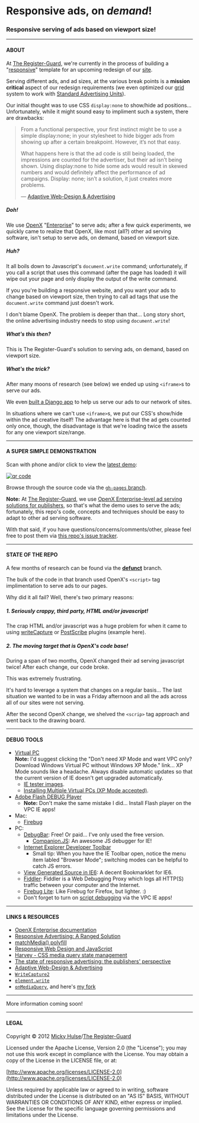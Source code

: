 # Responsive ads, on _demand_!

### Responsive serving of ads based on viewport size!

---

#### ABOUT

At [The Register-Guard](http://www.registerguard.com), we're currently in the process of building a "[responsive](http://en.wikipedia.org/wiki/Responsive_Web_Design)" template for an upcoming redesign of our [site](http://www.registerguard.com).

Serving different ads, and ad sizes, at the various break points is a **mission critical** aspect of our redesign requirements (we even optimized our [grid](https://github.com/registerguard/newsstand) system to work with [Standard Advertising Units](http://www.iab.net/ad_unit)). 

Our initial thought was to use CSS `display:none` to show/hide ad positions… Unfortunately, while it might sound easy to impliment such a system, there are drawbacks:

> From a functional perspective, your first instinct might be to use a simple display:none; in your stylesheet to hide bigger ads from showing up after a certain breakpoint. However, it’s not that easy.  
>   
> What happens here is that the ad code is still being loaded, the impressions are counted for the advertiser, but their ad isn’t being shown. Using display:none to hide some ads would result in skewed numbers and would definitely affect the performance of ad campaigns. Display: none; isn’t a solution, it just creates more problems.  
>   
> &mdash; [Adaptive Web-Design & Advertising](http://blog.buysellads.com/2012/01/adaptive-web-design-advertising/)

##### Doh!
 
We use [OpenX](http://www.openx.com) "[Enterprise](http://openx.com/support/log-in)" to serve ads; after a few quick experiments, we quickly came to realize that OpenX, like most (all?) other ad serving software, isn't setup to serve ads, on demand, based on viewport size.

##### Huh?

It all boils down to Javascript's `document.write` command; unfortunately, if you call a script that uses this command (after the page has loaded) it will wipe out your page and only display the output of the write command.

If you you're building a responsive website, and you want your ads to change based on viewport size, then trying to call ad tags that use the `document.write` command just doesn't work.

I don't blame OpenX. The problem is deeper than that… Long story short, the online advertising industry needs to stop using `document.write`!

##### What's this then?

This is The Register-Guard's solution to serving ads, on demand, based on viewport size.

##### What's the trick?

After many moons of research (see below) we ended up using `<iframe>`s to serve our ads.

We even [built a Django app](https://github.com/registerguard/django-ad-manager) to help us serve our ads to our network of sites.

In situations where we can't use `<iframe>`s, we put our CSS's show/hide within the ad creative itself! The advantage here is that the ad gets counted only once, though, the disadvantage is that we're loading twice the assets for any one viewport size/range.

---

#### A SUPER SIMPLE DEMONSTRATION

Scan with phone and/or click to view the [latest demo](http://registerguard.github.com/ads-on-demand/demo/):

[![qr code](http://chart.apis.google.com/chart?cht=qr&chl=https://github.com/registerguard/ads-on-demand&chs=240x240)](http://registerguard.github.com/ads-on-demand/demo/)

Browse through the source code via the [`gh-pages` branch](https://github.com/registerguard/ads-on-demand/tree/gh-pages/master/).

**Note:** At [The Register-Guard](http://www.registerguard.com), we use [OpenX Enterprise-level ad serving solutions for publishers](http://www.openx.com/publisher/enterprise-ad-server), so that's what the demo uses to serve the ads; fortunately, this repo's code, concepts and techniques should be easy to adapt to other ad serving software.

With that said, if you have questions/concerns/comments/other, please feel free to post them via [this repo's issue tracker](https://github.com/registerguard/ads-on-demand/issues).

---

#### STATE OF THE REPO

A few months of research can be found via the [**defunct**](https://github.com/registerguard/ads-on-demand/tree/defunct) branch.

The bulk of the code in that branch used OpenX's `<script>` tag implimentation to serve ads to our pages.

Why did it all fail? Well, there's two primary reasons:

##### 1. Seriously crappy, third party, HTML and/or javascript!

The crap HTML and/or javascript was a huge problem for when it came to using [writeCapture](https://github.com/iamnoah/writeCapture) or [PostScribe](https://github.com/krux/postscribe/) plugins (example here).

##### 2. The moving target that is OpenX's code base!

During a span of two months, OpenX changed their ad serving javascript twice! After each change, our code broke.

This was extremely frustrating.

It's hard to leverage a system that changes on a regular basis… The last situation we wanted to be in was a Friday afternoon and all the ads across all of our sites were not serving.

After the second OpenX change, we shelved the `<scrip>` tag approach and went back to the drawing board.

---

#### DEBUG TOOLS

* [Virtual PC](http://www.microsoft.com/windows/virtual-pc/download.aspx)  
**Note:** I'd suggest clicking the "Don't need XP Mode and want VPC only? Download Windows Virtual PC without Windows XP Mode." link... XP Mode sounds like a headache. Always disable automatic updates so that the current version of IE doesn't get upgraded automatically.
    * [IE tester images](http://www.microsoft.com/en-us/download/details.aspx?id=11575).
    * [Installing Multiple Virtual PCs (XP Mode accepted)](http://ie.microsoft.com/testdrive/ieblog/2011/Feb/04_TestingMultipleVersionsofIEonOnePC_2.htm).
* [Adobe Flash DEBUG Player](http://www.adobe.com/support/flashplayer/downloads.html)
    * **Note:** Don't make the same mistake I did... Install Flash player on the VPC IE apps!
* Mac:
    * [Firebug](https://getfirebug.com/)
* PC:
    * [DebugBar](http://www.debugbar.com/): Free! Or paid... I've only used the free version.
        * [Companion.JS](http://www.my-debugbar.com/wiki/CompanionJS/HomePage): An awesome JS debugger for IE!
    * [Internet Explorer Developer Toolbar](http://www.microsoft.com/en-us/download/details.aspx?id=18359)
        * Small tip: When you have the IE Toolbar open, notice the menu item labled "Browser Mode"; switching modes can be helpful to catch JS errors.
    * [View Generated Source in IE6](http://wendt.se/blog/2011/07/25/view-generated-source-in-ie6/): A decent Bookmarklet for IE6.
    * [Fiddler](http://www.fiddler2.com/fiddler2/): Fiddler is a Web Debugging Proxy which logs all HTTP(S) traffic between your computer and the Internet.
    * [Firebug Lite](https://getfirebug.com/firebuglite/): Like Firebug for Firefox, but lighter. :)
    * Don't forget to turn on [script debugging](http://blogs.msdn.com/b/ie/archive/2004/10/26/247912.aspx) via the VPC IE apps!

---

#### LINKS & RESOURCES

* [OpenX Enterprise documentation](http://www.openx.com/docs/openx_help_center/)
* [Responsive Advertising: A Ranged Solution](http://artequalswork.com/posts/responsive-ads.php)
* [matchMedia() polyfill](https://github.com/paulirish/matchMedia.js/)
* [Responsive Web Design and JavaScript](http://seesparkbox.com/foundry/responsive_web_design_and_javascript)
* [Harvey - CSS media query state management](http://harvesthq.github.com/harvey/)
* [The state of responsive advertising: the publishers' perspective](http://www.netmagazine.com/features/state-responsive-advertising-publishers-perspective)
* [Adaptive Web-Design & Advertising](http://blog.buysellads.com/2012/01/adaptive-web-design-advertising/)
* [`WriteCapture2`](https://github.com/iamnoah/writeCapture/tree/writeCapture2)
* [`element.write`](https://github.com/iamnoah/element.write)
* [`onMediaQuery`](https://github.com/JoshBarr/js-media-queries), and here's [my fork](https://github.com/registerguard/js-media-queries)

---

More information coming soon!

---

#### LEGAL

Copyright © 2012 [Micky Hulse](http://hulse.me)/[The Register-Guard](http://www.registerguard.com)

Licensed under the Apache License, Version 2.0 (the "License"); you may not use this work except in compliance with the License. You may obtain a copy of the License in the LICENSE file, or at:

[http://www.apache.org/licenses/LICENSE-2.0](http://www.apache.org/licenses/LICENSE-2.0)

Unless required by applicable law or agreed to in writing, software distributed under the License is distributed on an "AS IS" BASIS, WITHOUT WARRANTIES OR CONDITIONS OF ANY KIND, either express or implied. See the License for the specific language governing permissions and limitations under the License.